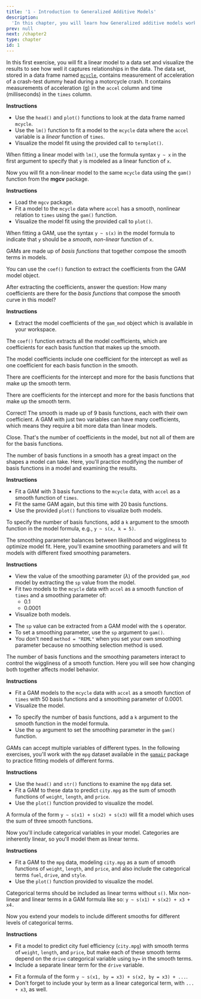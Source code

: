 ```yaml
---
title: '1 - Introduction to Generalized Additive Models'
description:
  'In this chapter, you will learn how Generalized additive models work and how to use flexible, nonlinear functions to model data without over-fitting. You will learn to use the gam() function in the mgcv package, and how to build multivariate models that mix nonlinear, linear, and categorical effects to data.'
prev: null
next: /chapter2
type: chapter
id: 1
---
```

<exercise id="1" title="Introduction" type="slides">

<slides source="chapter1_01_introduction">
</slides>

</exercise>

<exercise id="2" title="Motorcycle crash data: linear approach">

In this first exercise, you will fit a linear model to a data set and visualize the results
to see how well it captures relationships in the data.  The data set, stored in a data frame named [`mcycle`](https://www.rdocumentation.org/packages/MASS/topics/mcycle), contains measurement of acceleration of a crash-test dummy head
during a motorcycle crash. It contains measurements of acceleration (g) in the `accel` column
and time (milliseconds) in the `times` column.

**Instructions**
- Use the `head()` and `plot()` functions to look at the data frame named `mcycle`. 
- Use the `lm()` function to fit a model to the `mcycle` data where the `accel` variable is a _linear_ function of `times`. 
- Visualize the model fit using the provided call to `termplot()`.

<codeblock id="01_02">

When fitting a linear model with `lm()`, use the formula syntax `y ~ x` in the first argument to specify that `y` is modeled as a linear function of `x`.

</codeblock>

</exercise>

<exercise id="3" title="Motorcycle crash data: non-linear approach">

Now you will fit a non-linear model to the same `mcycle` data using the `gam()` function from
the **mgcv** package.

**Instructions**
- Load the `mgcv` package. 
- Fit a model to the  `mcycle` data where `accel` has a smooth, nonlinear relation to `times` using the `gam()` function. 
- Visualize the model fit using the provided call to `plot()`.

<codeblock id="01_03">

When fitting a GAM, use the syntax `y ~ s(x)` in the model formula to indicate that `y` should be a _smooth, non-linear_ function of `x`.

</codeblock>

</exercise>

<exercise id="4" title="Parts of non-linear function">

GAMs are made up of _basis functions_ that together compose the smooth terms in models.

You can use the `coef()` function to extract the coefficients from the GAM model object.  

After extracting the coefficients, answer the question: How many coefficients are there for the _basis functions_ that compose the smooth curve in this model?

**Instructions**
- Extract the model coefficients of the `gam_mod` object which is available in your workspace.

<codeblock id="01_04">

The `coef()` function extracts all the model coefficients, which are coefficients for each basis function that makes up the smooth.

</codeblock>

The model coefficients include one coefficient for the intercept as well as one coefficient for each basis function in the smooth.

<choice>
<opt text="1">

There are coefficients for the intercept and more for the basis functions that make up the smooth term.

</opt>

<opt text="2">

There are coefficients for the intercept and more for the basis functions that make up the smooth term.

</opt>

<opt text="9" correct="true">

Correct! The smooth is made up of 9 basis functions, each with their own coefficient.  A GAM with just two variables can have many coefficients, which means they require a bit more data than linear models.

</opt>

<opt text="10">

Close. That's the number of coefficients in the model, but not all of them are for the basis functions.

</opt>
</choice>

</exercise>

<exercise id="5" title="Basis functions and smoothing" type="slides">

<slides source="chapter1_05"> 
</slides>

</exercise>

<exercise id="6" title="Setting complexity of the motorcycle model">

The number of basis functions in a smooth has a great impact
on the shapes a model can take.  Here, you'll practice modifying
the number of basis functions in a model and examining the results.

**Instructions**
-  Fit a GAM with 3 basis functions to the `mcycle` data, with `accel` as a smooth function of `times`. 
-  Fit the same GAM again, but this time with 20 basis functions. 
-  Use the provided `plot()` functions to visualize both models.

<codeblock id="01_06">

To specify the number of basis functions, add a `k` argument to the smooth function
in the model formula, e.g., `y ~ s(x, k = 5)`.

</codeblock>

</exercise>

<exercise id="7" title="Using smoothing parameters to avoid overfitting">

The smoothing parameter balances between likelihood and wiggliness to optimize model fit. Here, you'll examine smoothing parameters and will fit models with different fixed smoothing parameters.

**Instructions**
- View the value of the smoothing parameter ($\lambda$) of the provided `gam_mod` model by extracting the `sp` value from the model.
- Fit two models to the `mcycle` data with `accel` as a smooth function of `times` and a smoothing parameter of: 
    - 0.1
    - 0.0001
- Visualize both models.

<codeblock id="01_07">

- The `sp` value can be extracted from a GAM model with the `$` operator.
- To set a smoothing parameter, use the `sp` argument to `gam()`. 
- You don't need `method = "REML"` when you set your own smoothing parameter because no smoothing selection method is used.

</codeblock>

</exercise>

<exercise id="8" title="Complexity and smoothing together">

The number of basis functions and the smoothing parameters interact to
control the wiggliness of a smooth function.  Here you will see how
changing both together affects model behavior.

**Instructions**
-  Fit a GAM models to the `mcycle` data with `accel` as a smooth function of `times` with 50 basis functions and a smoothing parameter of 0.0001. 
-  Visualize the model.

<codeblock id="01_08">

- To specify the number of basis functions, add a `k` argument to the smooth function
in the model formula. 
- Use the `sp` argument to set the smoothing parameter in the `gam()` function.

</codeblock>

</exercise>

<exercise id="9" title="Multivariate GAMs" type="slides">

<slides source="chapter1_09"> 
</slides>

</exercise>

<exercise id="10" title="Multivariate GAMs of auto performance">

GAMs can accept multiple variables of different types. In the following exercises, you'll work with the `mpg` dataset available in the [`gamair`](https://www.rdocumentation.org/packages/gamair/topics/gamair-package) package to practice fitting models of different forms.

**Instructions**
-  Use the `head()` and `str()` functions to examine the `mpg` data set. 
-  Fit a GAM to these data to predict `city.mpg` as the sum of smooth functions of `weight`, `length`, and `price`. 
-  Use the `plot()` function provided to visualize the model.

<codeblock id="01_10">

A formula of the form `y ~ s(x1) + s(x2) + s(x3)` will fit a model which uses the sum of three smooth functions.

</codeblock>

</exercise>

<exercise id="11" title="Adding categorical to the auto performance model">

Now you'll include categorical variables in your model. Categories are inherently linear, so you'll model them as linear terms.

**Instructions**
- Fit a GAM to the `mpg` data, modeling `city.mpg` as a sum of smooth functions of `weight`, `length`, and `price`, and also include the categorical terms `fuel`, `drive`, and `style`. 
- Use the `plot()` function provided to visualize the model.

<codeblock id="01_11">

Categorical terms should be included as linear terms without `s()`. Mix non-linear and linear terms in a GAM formula like so:  `y ~ s(x1) + s(x2) + x3 + x4.`

</codeblock>

</exercise>

<exercise id="12" title="Category-level smooths for different auto types">

Now you extend your models to include different smooths for different levels of categorical terms.

**Instructions**
- Fit a model to predict city fuel efficiency (`city.mpg`) with smooth terms of `weight`, `length`, and `price`, but make
  each of these smooth terms depend on the `drive` categorical variable using `by=` in the smooth terms. 
- Include a separate linear term for the `drive` variable.

<codeblock id="01_12">

- Fit a formula of the form `y ~ s(x1, by = x3) + s(x2, by = x3) + ...`. 
- Don't forget to include your `by` term as a linear categorical term, with `... + x3`, as well.

</codeblock>

</exercise>

